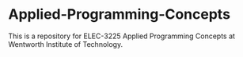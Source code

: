 ﻿# Applied-Programming-Concepts
This is a repository for ELEC-3225 Applied Programming Concepts at Wentworth Institute of Technology.

